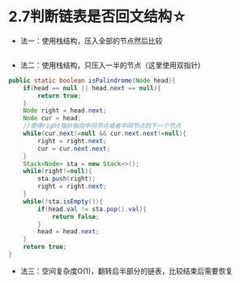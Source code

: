 # 2.7判断链表是否回文结构☆
- 法一：使用栈结构，压入全部的节点然后比较
```java

```

- 法二：使用栈结构，只压入一半的节点（这里使用双指针)

```java
public static boolean isPalindrome(Node head){
    if(head == null || head.next == null){
        return true;
    }
    Node right = head.next;
    Node cur = head;
    //使得right指针指向中间节点或者中间节点的下一个节点
    while(cur.next!=null && cur.next.next!=null){
        right = right.next;
        cur = cur.next.next;
    }
    Stack<Node> sta = new Stack<>();
    while(right!=null){
        sta.push(right);
        right = right.next;
    }
    while(!sta.isEmpty()){
        if(head.val != sta.pop().val){
            return false;
        }
        head = head.next;
    }
    return true;
}
```
- 法三：空间复杂度O(1)，翻转后半部分的链表，比较结束后需要恢复
